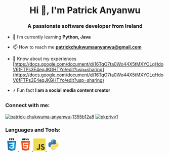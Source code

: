<h1 align="center">Hi 👋, I'm Patrick Anyanwu</h1>
<h3 align="center">A passionate software developer from Ireland</h3>

- 🌱 I’m currently learning **Python, Java**

- 📫 How to reach me **patrickchukwumaanyanwu@gmail.com**

- 📄 Know about my experiences [https://docs.google.com/document/d/16TqO7ta0Wo44X5tMXYOLqHdoV6fFTPs3E4eqJKGHTYo/edit?usp=sharing](https://docs.google.com/document/d/16TqO7ta0Wo44X5tMXYOLqHdoV6fFTPs3E4eqJKGHTYo/edit?usp=sharing)

- ⚡ Fun fact **I am a social media content creator**

<h3 align="left">Connect with me:</h3>
<p align="left">
<a href="https://linkedin.com/in/patrick-chukwuma-anyanwu-1355b12a8" target="blank"><img align="center" src="https://raw.githubusercontent.com/rahuldkjain/github-profile-readme-generator/master/src/images/icons/Social/linked-in-alt.svg" alt="patrick-chukwuma-anyanwu-1355b12a8" height="30" width="40" /></a>
<a href="https://instagram.com/pkprivv1" target="blank"><img align="center" src="https://raw.githubusercontent.com/rahuldkjain/github-profile-readme-generator/master/src/images/icons/Social/instagram.svg" alt="pkprivv1" height="30" width="40" /></a>
</p>

<h3 align="left">Languages and Tools:</h3>
<p align="left"> <a href="https://www.w3schools.com/css/" target="_blank" rel="noreferrer"> <img src="https://raw.githubusercontent.com/devicons/devicon/master/icons/css3/css3-original-wordmark.svg" alt="css3" width="40" height="40"/> </a> <a href="https://www.w3.org/html/" target="_blank" rel="noreferrer"> <img src="https://raw.githubusercontent.com/devicons/devicon/master/icons/html5/html5-original-wordmark.svg" alt="html5" width="40" height="40"/> </a> <a href="https://developer.mozilla.org/en-US/docs/Web/JavaScript" target="_blank" rel="noreferrer"> <img src="https://raw.githubusercontent.com/devicons/devicon/master/icons/javascript/javascript-original.svg" alt="javascript" width="40" height="40"/> </a> <a href="https://www.python.org" target="_blank" rel="noreferrer"> <img src="https://raw.githubusercontent.com/devicons/devicon/master/icons/python/python-original.svg" alt="python" width="40" height="40"/> </a> </p>

